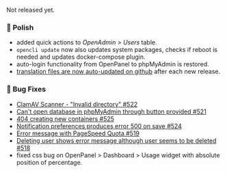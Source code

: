Not released yet.

### 💅 Polish
- added quick actions to *OpenAdmin > Users* table.
- `opencli update` now also updates system packages, checks if reboot is needed and updates docker-compose plugin.
- auto-login functionality from OpenPanel to phpMyAdmin is restored.
- [translation files are now auto-updated on github](https://github.com/stefanpejcic/openPanel-translations) after each new release.

### 🐛 Bug Fixes
- [ClamAV Scanner - "Invalid directory" #522](https://github.com/stefanpejcic/OpenPanel/issues/522)
- [Can't open database in phpMyAdmin through button provided #521](https://github.com/stefanpejcic/OpenPanel/issues/521)
- [404 creating new containers #525](https://github.com/stefanpejcic/OpenPanel/issues/525)
- [Notification preferences produces error 500 on save #524](https://github.com/stefanpejcic/OpenPanel/issues/524)
- [Error message with PageSpeed Quota #519](https://github.com/stefanpejcic/OpenPanel/issues/519)
- [Deleting user shows error message although user seems to be deleted #518](https://github.com/stefanpejcic/OpenPanel/issues/518#issuecomment-2993597415)
- fixed css bug on OpenPanel > Dashboard > Usage widget with absolute position of percentage.


